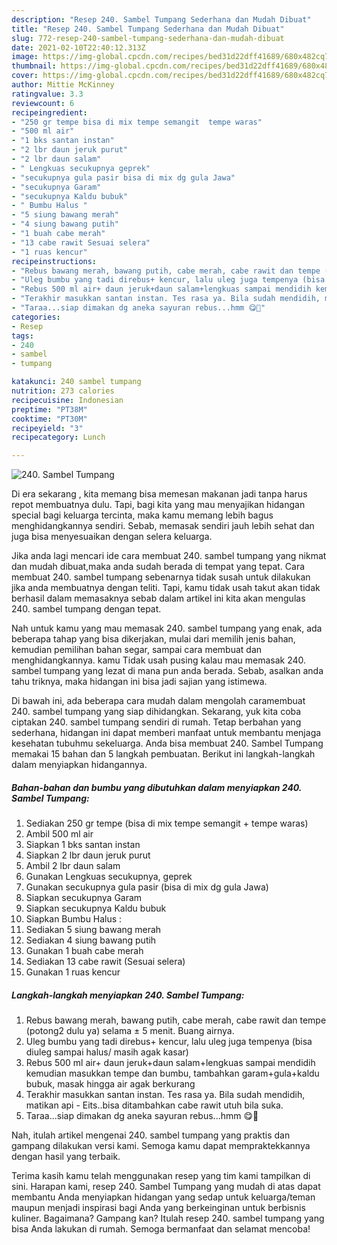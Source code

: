 ```yaml
---
description: "Resep 240. Sambel Tumpang Sederhana dan Mudah Dibuat"
title: "Resep 240. Sambel Tumpang Sederhana dan Mudah Dibuat"
slug: 772-resep-240-sambel-tumpang-sederhana-dan-mudah-dibuat
date: 2021-02-10T22:40:12.313Z
image: https://img-global.cpcdn.com/recipes/bed31d22dff41689/680x482cq70/240-sambel-tumpang-foto-resep-utama.jpg
thumbnail: https://img-global.cpcdn.com/recipes/bed31d22dff41689/680x482cq70/240-sambel-tumpang-foto-resep-utama.jpg
cover: https://img-global.cpcdn.com/recipes/bed31d22dff41689/680x482cq70/240-sambel-tumpang-foto-resep-utama.jpg
author: Mittie McKinney
ratingvalue: 3.3
reviewcount: 6
recipeingredient:
- "250 gr tempe bisa di mix tempe semangit  tempe waras"
- "500 ml air"
- "1 bks santan instan"
- "2 lbr daun jeruk purut"
- "2 lbr daun salam"
- " Lengkuas secukupnya geprek"
- "secukupnya gula pasir bisa di mix dg gula Jawa"
- "secukupnya Garam"
- "secukupnya Kaldu bubuk"
- " Bumbu Halus "
- "5 siung bawang merah"
- "4 siung bawang putih"
- "1 buah cabe merah"
- "13 cabe rawit Sesuai selera"
- "1 ruas kencur"
recipeinstructions:
- "Rebus bawang merah, bawang putih, cabe merah, cabe rawit dan tempe (potong2 dulu ya) selama ± 5 menit. Buang airnya."
- "Uleg bumbu yang tadi direbus+ kencur, lalu uleg juga tempenya (bisa diuleg sampai halus/ masih agak kasar)"
- "Rebus 500 ml air+ daun jeruk+daun salam+lengkuas sampai mendidih kemudian masukkan tempe dan bumbu, tambahkan garam+gula+kaldu bubuk, masak hingga air agak berkurang"
- "Terakhir masukkan santan instan. Tes rasa ya. Bila sudah mendidih, matikan api Eits..bisa ditambahkan cabe rawit utuh bila suka."
- "Taraa...siap dimakan dg aneka sayuran rebus...hmm 😋🤭"
categories:
- Resep
tags:
- 240
- sambel
- tumpang

katakunci: 240 sambel tumpang 
nutrition: 273 calories
recipecuisine: Indonesian
preptime: "PT38M"
cooktime: "PT30M"
recipeyield: "3"
recipecategory: Lunch

---
```



![240. Sambel Tumpang](https://img-global.cpcdn.com/recipes/bed31d22dff41689/680x482cq70/240-sambel-tumpang-foto-resep-utama.jpg)

Di era  sekarang , kita memang bisa memesan makanan jadi tanpa harus repot membuatnya dulu. Tapi, bagi kita yang mau menyajikan hidangan special bagi keluarga tercinta, maka kamu memang lebih bagus menghidangkannya sendiri. Sebab, memasak sendiri jauh lebih sehat dan juga bisa menyesuaikan dengan selera keluarga.

Jika anda lagi mencari ide cara membuat 240. sambel tumpang yang nikmat dan mudah dibuat,maka anda sudah berada di tempat yang tepat. Cara membuat 240. sambel tumpang  sebenarnya tidak susah untuk dilakukan jika anda membuatnya dengan teliti. Tapi, kamu tidak usah takut akan tidak berhasil dalam memasaknya 
sebab dalam artikel ini kita akan mengulas 240. sambel tumpang dengan tepat.  



Nah untuk kamu yang mau memasak 240. sambel tumpang yang enak, ada beberapa tahap yang bisa dikerjakan, mulai dari memilih jenis bahan, kemudian pemilihan bahan segar, sampai cara membuat dan menghidangkannya. kamu Tidak usah pusing kalau mau memasak 240. sambel tumpang yang lezat di mana pun anda berada. Sebab, asalkan anda  tahu triknya, maka hidangan ini bisa jadi sajian yang istimewa.

Di bawah ini, ada beberapa cara mudah dalam mengolah caramembuat 240. sambel tumpang yang siap dihidangkan. Sekarang, yuk kita coba ciptakan 240. sambel tumpang sendiri di rumah. Tetap berbahan yang sederhana, hidangan ini dapat memberi manfaat untuk membantu menjaga kesehatan tubuhmu sekeluarga. Anda bisa membuat 240. Sambel Tumpang memakai 15 bahan dan 5 langkah pembuatan. Berikut ini langkah-langkah dalam menyiapkan hidangannya.

<!--inarticleads1-->

##### Bahan-bahan dan bumbu yang dibutuhkan dalam menyiapkan 240. Sambel Tumpang:

1. Sediakan 250 gr tempe (bisa di mix tempe semangit + tempe waras)
1. Ambil 500 ml air
1. Siapkan 1 bks santan instan
1. Siapkan 2 lbr daun jeruk purut
1. Ambil 2 lbr daun salam
1. Gunakan  Lengkuas secukupnya, geprek
1. Gunakan secukupnya gula pasir (bisa di mix dg gula Jawa)
1. Siapkan secukupnya Garam
1. Siapkan secukupnya Kaldu bubuk
1. Siapkan  Bumbu Halus :
1. Sediakan 5 siung bawang merah
1. Sediakan 4 siung bawang putih
1. Gunakan 1 buah cabe merah
1. Sediakan 13 cabe rawit (Sesuai selera)
1. Gunakan 1 ruas kencur




<!--inarticleads2-->

##### Langkah-langkah menyiapkan 240. Sambel Tumpang:

1. Rebus bawang merah, bawang putih, cabe merah, cabe rawit dan tempe (potong2 dulu ya) selama ± 5 menit. Buang airnya.
1. Uleg bumbu yang tadi direbus+ kencur, lalu uleg juga tempenya (bisa diuleg sampai halus/ masih agak kasar)
1. Rebus 500 ml air+ daun jeruk+daun salam+lengkuas sampai mendidih kemudian masukkan tempe dan bumbu, tambahkan garam+gula+kaldu bubuk, masak hingga air agak berkurang
1. Terakhir masukkan santan instan. Tes rasa ya. Bila sudah mendidih, matikan api - Eits..bisa ditambahkan cabe rawit utuh bila suka.
1. Taraa...siap dimakan dg aneka sayuran rebus...hmm 😋🤭




Nah, itulah artikel mengenai  240. sambel tumpang  yang praktis dan gampang dilakukan versi kami. Semoga kamu dapat mempraktekkannya dengan hasil yang terbaik. 

Terima kasih kamu telah menggunakan resep yang tim kami tampilkan di sini. Harapan kami, resep  240. Sambel Tumpang yang mudah di atas dapat membantu Anda menyiapkan hidangan yang sedap untuk keluarga/teman maupun menjadi inspirasi bagi Anda yang berkeinginan untuk berbisnis kuliner. Bagaimana? Gampang kan? Itulah resep 240. sambel tumpang yang bisa Anda lakukan di rumah. Semoga bermanfaat dan selamat mencoba!

